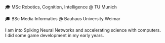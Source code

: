 🎓 MSc Robotics, Cognition, Intelligence @ TU Munich

🎓 BSc Media Informatics @ Bauhaus University Weimar


I am into Spiking Neural Networks and accelerating science with computers. I did some game development in my early years.
